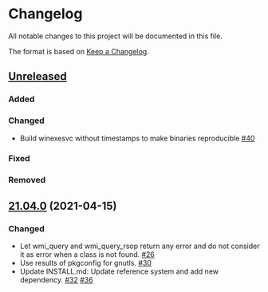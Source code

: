 # Changelog

All notable changes to this project will be documented in this file.

The format is based on [Keep a Changelog](https://keepachangelog.com/en/1.0.0/).

## [Unreleased]

### Added
### Changed
- Build winexesvc without timestamps to make binaries reproducible [#40](https://github.com/greenbone/openvas-smb/pull/40)
### Fixed
### Removed

[Unreleased]: https://github.com/greenbone/openvas-smb/compare/v21.4.0...master

## [21.04.0] (2021-04-15)

### Changed
- Let wmi_query and wmi_query_rsop return any error and do not consider it as error when a class is not found.
  [#26](https://github.com/greenbone/openvas-smb/pull/26)
- Use results of pkgconfig for gnutls. [#30](https://github.com/greenbone/openvas-smb/pull/30)
- Update INSTALL.md: Update reference system and add new dependency. [#32](https://github.com/greenbone/openvas-smb/pull/32)
  [#36](https://github.com/greenbone/openvas-smb/pull/36)

[21.04.0]: https://github.com/greenbone/openvas-smb/compare/v1.0.5...v21.4.0
